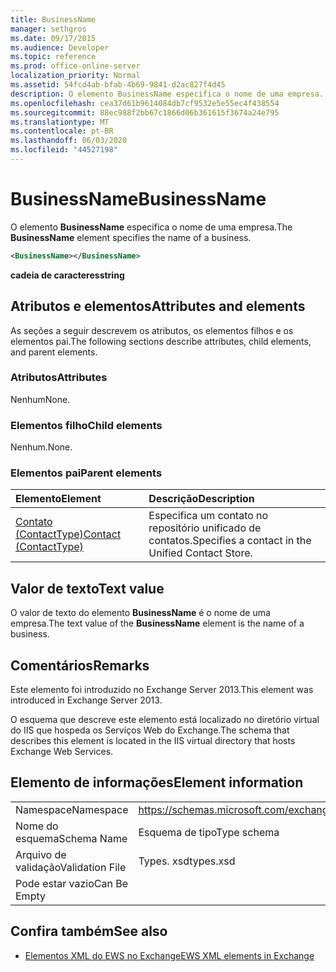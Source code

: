```yaml
---
title: BusinessName
manager: sethgros
ms.date: 09/17/2015
ms.audience: Developer
ms.topic: reference
ms.prod: office-online-server
localization_priority: Normal
ms.assetid: 54fcd4ab-bfab-4b69-9841-d2ac827f4d45
description: O elemento BusinessName especifica o nome de uma empresa.
ms.openlocfilehash: cea37d61b9614084db7cf9532e5e55ec4f438554
ms.sourcegitcommit: 88ec988f2bb67c1866d06b361615f3674a24e795
ms.translationtype: MT
ms.contentlocale: pt-BR
ms.lasthandoff: 06/03/2020
ms.locfileid: "44527198"
---
```

# <a name="businessname"></a><span data-ttu-id="9c19f-103">BusinessName</span><span class="sxs-lookup"><span data-stu-id="9c19f-103">BusinessName</span></span>

<span data-ttu-id="9c19f-104">O elemento **BusinessName** especifica o nome de uma empresa.</span><span class="sxs-lookup"><span data-stu-id="9c19f-104">The **BusinessName** element specifies the name of a business.</span></span> 
  
```XML
<BusinessName></BusinessName>
```

 <span data-ttu-id="9c19f-105">**cadeia de caracteres**</span><span class="sxs-lookup"><span data-stu-id="9c19f-105">**string**</span></span>
## <a name="attributes-and-elements"></a><span data-ttu-id="9c19f-106">Atributos e elementos</span><span class="sxs-lookup"><span data-stu-id="9c19f-106">Attributes and elements</span></span>

<span data-ttu-id="9c19f-107">As seções a seguir descrevem os atributos, os elementos filhos e os elementos pai.</span><span class="sxs-lookup"><span data-stu-id="9c19f-107">The following sections describe attributes, child elements, and parent elements.</span></span>
  
### <a name="attributes"></a><span data-ttu-id="9c19f-108">Atributos</span><span class="sxs-lookup"><span data-stu-id="9c19f-108">Attributes</span></span>

<span data-ttu-id="9c19f-109">Nenhum</span><span class="sxs-lookup"><span data-stu-id="9c19f-109">None.</span></span>
  
### <a name="child-elements"></a><span data-ttu-id="9c19f-110">Elementos filho</span><span class="sxs-lookup"><span data-stu-id="9c19f-110">Child elements</span></span>

<span data-ttu-id="9c19f-111">Nenhum.</span><span class="sxs-lookup"><span data-stu-id="9c19f-111">None.</span></span>
  
### <a name="parent-elements"></a><span data-ttu-id="9c19f-112">Elementos pai</span><span class="sxs-lookup"><span data-stu-id="9c19f-112">Parent elements</span></span>

|<span data-ttu-id="9c19f-113">**Elemento**</span><span class="sxs-lookup"><span data-stu-id="9c19f-113">**Element**</span></span>|<span data-ttu-id="9c19f-114">**Descrição**</span><span class="sxs-lookup"><span data-stu-id="9c19f-114">**Description**</span></span>|
|:-----|:-----|
|[<span data-ttu-id="9c19f-115">Contato (ContactType)</span><span class="sxs-lookup"><span data-stu-id="9c19f-115">Contact (ContactType)</span></span>](contact-contacttype.md) <br/> |<span data-ttu-id="9c19f-116">Especifica um contato no repositório unificado de contatos.</span><span class="sxs-lookup"><span data-stu-id="9c19f-116">Specifies a contact in the Unified Contact Store.</span></span>  <br/> |
   
## <a name="text-value"></a><span data-ttu-id="9c19f-117">Valor de texto</span><span class="sxs-lookup"><span data-stu-id="9c19f-117">Text value</span></span>

<span data-ttu-id="9c19f-118">O valor de texto do elemento **BusinessName** é o nome de uma empresa.</span><span class="sxs-lookup"><span data-stu-id="9c19f-118">The text value of the **BusinessName** element is the name of a business.</span></span> 
  
## <a name="remarks"></a><span data-ttu-id="9c19f-119">Comentários</span><span class="sxs-lookup"><span data-stu-id="9c19f-119">Remarks</span></span>

<span data-ttu-id="9c19f-120">Este elemento foi introduzido no Exchange Server 2013.</span><span class="sxs-lookup"><span data-stu-id="9c19f-120">This element was introduced in Exchange Server 2013.</span></span>
  
<span data-ttu-id="9c19f-121">O esquema que descreve este elemento está localizado no diretório virtual do IIS que hospeda os Serviços Web do Exchange.</span><span class="sxs-lookup"><span data-stu-id="9c19f-121">The schema that describes this element is located in the IIS virtual directory that hosts Exchange Web Services.</span></span>
  
## <a name="element-information"></a><span data-ttu-id="9c19f-122">Elemento de informações</span><span class="sxs-lookup"><span data-stu-id="9c19f-122">Element information</span></span>

|||
|:-----|:-----|
|<span data-ttu-id="9c19f-123">Namespace</span><span class="sxs-lookup"><span data-stu-id="9c19f-123">Namespace</span></span>  <br/> |https://schemas.microsoft.com/exchange/services/2006/types  <br/> |
|<span data-ttu-id="9c19f-124">Nome do esquema</span><span class="sxs-lookup"><span data-stu-id="9c19f-124">Schema Name</span></span>  <br/> |<span data-ttu-id="9c19f-125">Esquema de tipo</span><span class="sxs-lookup"><span data-stu-id="9c19f-125">Type schema</span></span>  <br/> |
|<span data-ttu-id="9c19f-126">Arquivo de validação</span><span class="sxs-lookup"><span data-stu-id="9c19f-126">Validation File</span></span>  <br/> |<span data-ttu-id="9c19f-127">Types. xsd</span><span class="sxs-lookup"><span data-stu-id="9c19f-127">types.xsd</span></span>  <br/> |
|<span data-ttu-id="9c19f-128">Pode estar vazio</span><span class="sxs-lookup"><span data-stu-id="9c19f-128">Can Be Empty</span></span>  <br/> ||
   
## <a name="see-also"></a><span data-ttu-id="9c19f-129">Confira também</span><span class="sxs-lookup"><span data-stu-id="9c19f-129">See also</span></span>



- [<span data-ttu-id="9c19f-130">Elementos XML do EWS no Exchange</span><span class="sxs-lookup"><span data-stu-id="9c19f-130">EWS XML elements in Exchange</span></span>](ews-xml-elements-in-exchange.md)

